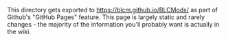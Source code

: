 This directory gets exported to https://blcm.github.io/BLCMods/ as part of
Github's "GitHub Pages" feature.  This page is largely static and rarely
changes - the majority of the information you'll probably want is actually
in the wiki.
